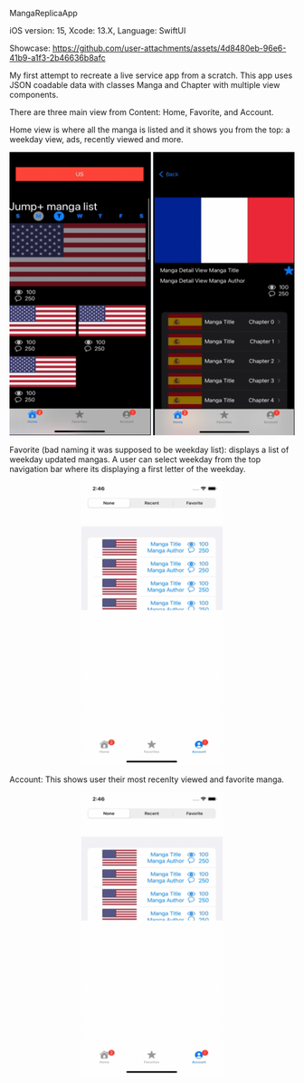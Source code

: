 MangaReplicaApp

iOS version: 15,
Xcode: 13.X,
Language: SwiftUI

Showcase:
https://github.com/user-attachments/assets/4d8480eb-96e6-41b9-a1f3-2b46636b8afc

My first attempt to recreate a live service app from a scratch. 
This app uses JSON coadable data with classes Manga and Chapter with multiple view components.

There are three main view from Content: Home, Favorite, and Account.

Home view is where all the manga is listed and it shows you from the top: a weekday view, ads, recently viewed and more.

<p align="center">
  <img width="250" height="500" src="https://github.com/dragoonreign/MangaAppReplica_iOS15/blob/main/MangaAppSS1.png">
  <img width="250" height="500" src="https://github.com/dragoonreign/MangaAppReplica_iOS15/blob/main/MangaAppSS2.png">
</p>

Favorite (bad naming it was supposed to be weekday list): displays a list of weekday updated mangas. A user can select weekday from the top navigation bar where its displaying a first letter of the weekday.

<p align="center">
  <img width="250" height="500" src="https://github.com/dragoonreign/MangaAppReplica_iOS15/blob/main/MangaAppSS3.png?raw=true">
</p>

Account: This shows user their most recenlty viewed and favorite manga.

<p align="center">
  <img width="250" height="500" src="https://github.com/dragoonreign/MangaAppReplica_iOS15/blob/main/MangaAppSS3.png?raw=true">
</p>

